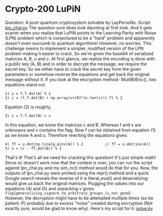# Crypto-200 LuPiN

Question: A post-quantum cryptosystem solvable by LayPersoNs.
Script: [lpn_chal.py](./lpn_chal.py)
The question sure does look daunting at first look. And it gets scarier when you realize that LuPiN points to the Learning Parity with Noise (LPN) problem which is conjectured to be a "hard" problem and apparently doesn't even succumb to quantum algorithms! However, no worries. This challenge seems to implement a simpler, modified version of the LPN problem making it easier to crack.
So we're given the base64 of serialized matrices A, B, u and c. At first glance, we realize the encoding is done with a public key (A, B) and in order to decrypt the message, we require the secret key. So we either have to crack the secret key from the given parameters or somehow reverse the equations and get back the original message without it.
If you look at the encryption method- MultiBitEnc(), two equations stand out.
```
1) u = f.T.dot(A) % 2
2) c = (f.T.dot(B) + np.array(v+[0]*(n-len(v))).T) % 2
```
Equation (2) is roughly,
```
3) c = f.T.dot(B) + v
```
In this equation, we know the matrices c and B. Whereas f and v are unknowns and v contains the flag. Now f can be obtained from equation (1) as we know A and u.
Therefore rewriting the equations gives:
```
4) fT = u.dot(np.linalg.pinv(A)) % 2          // fT = u.dot(inv(A))
5) v = (c - fT.dot(B)) % 2
```
That's it! That's all we need for cracking this question! It's just simple math!
Since nc doesn't work now that the contest is over, you can run the script against lpn_chal.py and my sim_nc() method would do that for you.
Now, the outputs of lpn_chal.py were printed using the repr() method and a quick Google search reveals the reverse of it is literal_eval() and deserializing would give us back the original matrices. Plugging the values into our equations (4) and (5) and unpacking v gives:<br />
`flag{generalizing_vignere_to_arbitrary_groups_is_not_good}` <br />
However, the decryption might have to be attempted multiple times (so be patient :P) probably due to excess "noise" created during encryption (Not exactly sure, would be glad to know why).
Here's my script for it: [solve.py](./solve.py)
